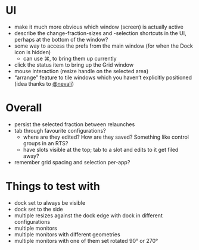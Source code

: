 # UI
- make it much more obvious which window (screen) is actually active
- describe the change-fraction-sizes and -selection shortcuts in the UI, perhaps at the bottom of the window?
- some way to access the prefs from the main window (for when the Dock icon is hidden)
	- can use ⌘, to bring them up currently
- click the status item to bring up the Grid window
- mouse interaction (resize handle on the selected area)
- “arrange” feature to tile windows which you haven’t explicitly positioned (idea thanks to [@nevali](http://twitter.com/nevali))

# Overall
- persist the selected fraction between relaunches
- tab through favourite configurations?
	- where are they edited? How are they saved? Something like control groups in an RTS?
	- have slots visible at the top; tab to a slot and edits to it get filed away?
- remember grid spacing and selection per-app?

# Things to test with
- dock set to always be visible
- dock set to the side
- multiple resizes against the dock edge with dock in different configurations
- multiple monitors
- multiple monitors with different geometries
- multiple monitors with one of them set rotated 90° or 270°